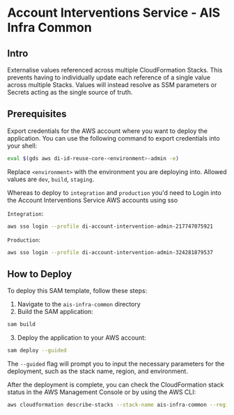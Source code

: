 # Account Interventions Service - AIS Infra Common

## Intro
Externalise values referenced across multiple CloudFormation Stacks.
This prevents having to individually update each reference of a single value across multiple Stacks.
Values will instead resolve as SSM parameters or Secrets acting as the single source of truth.

## Prerequisites
Export credentials for the AWS account where you want to deploy the application.
You can use the following command to export credentials into your shell:
```bash
eval $(gds aws di-id-reuse-core-<environment>-admin -e)
```
Replace `<environment>` with the environment you are deploying into.
Allowed values are `dev`, `build`, `staging`.

Whereas to deploy to `integration` and  `production` you'd need to Login into the Account Interventions Service AWS accounts using sso

`Integration`:
```bash
aws sso login --profile di-account-intervention-admin-217747075921
```
`Production`:
```bash
aws sso login --profile di-account-intervention-admin-324281879537
```

## How to Deploy
To deploy this SAM template, follow these steps:
1. Navigate to the `ais-infra-common` directory
2. Build the SAM application:
```bash
sam build
```
3. Deploy the application to your AWS account:
```bash
sam deploy --guided
```
The `--guided` flag will prompt you to input the necessary parameters for the deployment, such as the stack name, region, and environment.

After the deployment is complete, you can check the CloudFormation stack status in the AWS Management Console or by using the AWS CLI:
```bash
aws cloudformation describe-stacks --stack-name ais-infra-common --region eu-west-2
```
